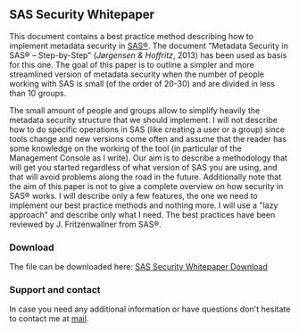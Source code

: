 ## SAS Security Whitepaper 

This document contains a best practice method describing how to implement metadata security in [SAS®](https://www.sas.com/de_ch/home.html). The document "Metadata Security in SAS® – Step-by-Step" (_Jørgensen & Hoffritz_, 2013) has been used as basis for this one. The goal of this paper is to outline a simpler and more streamlined version of metadata security when the number of people working with SAS is small (of the order of 20-30) and are divided in less than 10 groups. 

The small amount of people and groups allow to simplify heavily the metadata security structure that we should implement.  I will not describe how to do specific operations in SAS (like creating a user or a group) since tools change and new versions come often and assume that the reader has some knowledge on the working of the tool (in particular of the Management Console as I write). Our aim is to describe a methodology that will get you started regardless of what version of SAS you are using, and that will avoid problems along the road in the future. Additionally note that the aim of this paper is not to give a complete overview on how security in SAS® works. I will describe only a few features, the one we need to implement our best practice methods and nothing more. I will use a "lazy approach" and describe only what I need. The best practices have been reviewed by J. Fritzenwallner from SAS®.

### Download

The file can be downloaded here: <a href="https://stronggale.github.io/SAS-Security-Whitepaper/METADATA SECURITY IN SAS 9.4 - BEST PRACTICE AN EASY START.docx" >SAS Security Whitepaper Download</a>

### Support and contact

In case you need any additional information or have questions don't hesitate to contact me at
[mail](mailto:umberto.michelucci@gmail.com).
